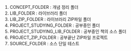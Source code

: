 1. CONCEPT_FOLDER : 개념 정리 폴더
2. LIB_FOLDER : 라이브러리 폴더
3. LIB_ZIP_FOLDER : 라이브러리 ZIP파일 폴더
4. PROJECT_STUDYING_FOLDER : 공부중인 폴더
5. PROJECT_STUDYING_LIB_FOLDER : 공부중인 책의 소스 폴더
6. PROJECT_ZIP_FOLDER : 공부끝난 ZIP파일 프로젝트
7. SOURCE_FOLDER : 소스 단일 테스트
